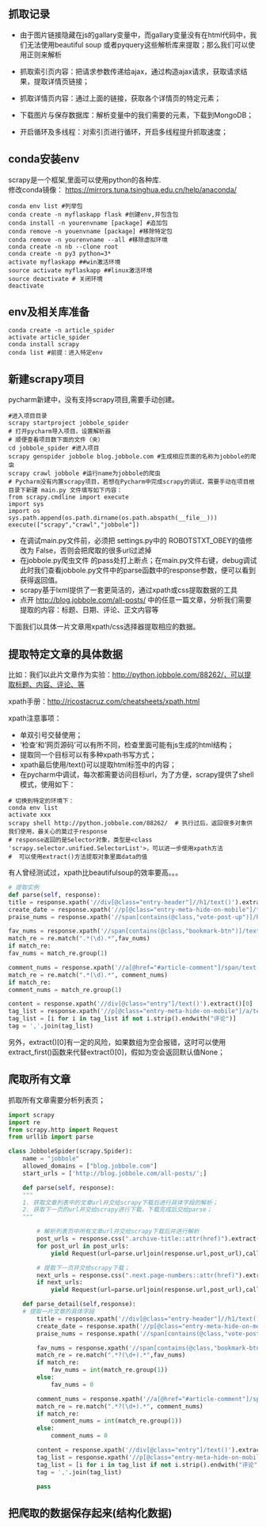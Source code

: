 ##  抓取记录

- 由于图片链接隐藏在js的gallary变量中，而gallary变量没有在html代码中，我们无法使用beautiful soup 或者pyquery这些解析库来提取；那么我们可以使用正则来解析

- 抓取索引页内容：把请求参数传递给ajax，通过构造ajax请求，获取请求结果，提取详情页链接；
- 抓取详情页内容：通过上面的链接，获取各个详情页的特定元素；
- 下载图片与保存数据库：解析变量中的我们需要的元素，下载到MongoDB；
- 开启循环及多线程：对索引页进行循环，开启多线程提升抓取速度；

## conda安装env

scrapy是一个框架,里面可以使用python的各种库.  
修改conda镜像： https://mirrors.tuna.tsinghua.edu.cn/help/anaconda/  

```
conda env list #列举包  
conda create -n myflaskapp flask #创建env,并包含包  
conda install -n yourenvname [package] #追加包  
conda remove -n youenvname [package] #移除特定包  
conda remove -n yourenvname --all #移除虚拟环境  
conda create -n nb --clone root  
conda create -n py3 python=3*  
activate myflaskapp ##win激活环境  
source activate myflaskapp ##linux激活环境  
source deactivate # 关闭环境  
deactivate  
```

## env及相关库准备

```
conda create -n article_spider
activate article_spider
conda install scrapy
conda list #前提：进入特定env
```

## 新建scrapy项目

pycharm新建中，没有支持scrapy项目,需要手动创建。

```
#进入项目目录
scrapy startproject jobbole_spider
# 打开pycharm导入项目，设置解析器
# 顺便查看项目数下面的文件（夹）
cd jobbole_spider #进入项目
scrapy genspider jobbole blog.jobbole.com #生成相应页面的名称为jobbole的爬虫
scrapy crawl jobbole #运行name为jobbole的爬虫
# Pycharm没有内置scrapy项目，若想在Pycharm中完成scrapy的调试，需要手动在项目根目录下新建 main.py 文件填写如下内容：
from scrapy.cmdline import execute
import sys
import os
sys.path.append(os.path.dirname(os.path.abspath(__file__)))
execute(["scrapy","crawl","jobbole"])
```


- 在调试main.py文件前，必须把 settings.py中的 ROBOTSTXT_OBEY的值修改为 False，否则会把爬取的很多url过滤掉  
- 在jobbole.py爬虫文件 的pass处打上断点；在main.py文件右键，debug调试
  此时我们查看jobbole.py文件中的parse函数中的response参数，便可以看到获得返回值。  
- scrapy基于lxml提供了一套更简洁的，通过xpath或css提取数据的工具  
- 点开 http://blog.jobbole.com/all-posts/ 中的任意一篇文章，分析我们需要提取的内容：标题、日期、评论、正文内容等

下面我们以具体一片文章用xpath/css选择器提取相应的数据。

## 提取特定文章的具体数据

比如：我们以此片文章作为实验：http://python.jobbole.com/88262/，可以提取标题、内容、评论、等

xpath手册：http://ricostacruz.com/cheatsheets/xpath.html

xpath注意事项：

- 单双引号交替使用；
- ‘检查’和‘网页源码’可以有所不同，检查里面可能有js生成的html结构；
- 提取同一个目标可以有多种xpath书写方式；
- xpath最后使用/text()可以提取html标签中的内容；
- 在pycharm中调试，每次都需要访问目标url，为了方便，scrapy提供了shell模式，使用如下：

```
# 切换到特定的环境下：
conda env list
activate xxx
scrapy shell http://python.jobbole.com/88262/  # 执行过后，返回很多对象供我们使用，最关心的莫过于response
# response返回的是Selector对象，类型是<class 'scrapy.selector.unified.SelectorList'>，可以进一步使用xpath方法
#  可以使用extract()方法提取对象里面data的值
```

有人曾经测试过，xpath比beautifulsoup的效率要高。。。

```python
# 提取实例
def parse(self, response):
title = response.xpath('//div[@class="entry-header"]//h1/text()').extract()[0]
create_date = response.xpath('//p[@class="entry-meta-hide-on-mobile"]/text()').extract()[0].strip()[:-2]
praise_nums = response.xpath('//span[contains(@class,"vote-post-up")]/h10/text()').extract()[0]

fav_nums = response.xpath('//span[contains(@class,"bookmark-btn")]/text()').extract()[0]
match_re = re.match(".*(\d).*",fav_nums)
if match_re:
fav_nums = match_re.group(1)

comment_nums = response.xpath('//a[@href="#article-comment"]/span/text()').extract()[0]
match_re = re.match(".*(\d).*", comment_nums)
if match_re:
comment_nums = match_re.group(1)

content = response.xpath('//div[@class="entry"]/text()').extract()[0]
tag_list = response.xpath('//p[@class="entry-meta-hide-on-mobile"]/a/text()').extract()
tag_list = [i for i in tag_list if not i.strip().endwith("评论")]
tag = ','.join(tag_list)
```

另外，extract()[0]有一定的风险，如果数组为空会报错，这时可以使用extract_first()函数来代替extract()[0]，假如为空会返回默认值None；


## 爬取所有文章

抓取所有文章需要分析列表页；

```python
import scrapy
import re
from scrapy.http import Request
from urllib import parse

class JobboleSpider(scrapy.Spider):
    name = "jobbole"
    allowed_domains = ["blog.jobbole.com"]
    start_urls = ['http://blog.jobbole.com/all-posts/';]

    def parse(self, response):
    """
    1. 获取文章列表中的文章url并交给scrapy下载后进行具体字段的解析；
    2. 获取下一页的url并交给scrapy进行下载，下载完成后交给parse；
    """

        # 解析列表页中所有文章url并交给scrapy下载后并进行解析
        post_urls = response.css(".archive-title::attr(href)").extract()
        for post_url in post_urls:
            yield Request(url=parse.urljoin(response.url,post_url),callback=self.parse_detail)

        # 提取下一页并交给scrapy下载；
        next_urls = response.css(".next.page-numbers::attr(href)").extract_first("")
        if next_urls:
            yield Request(url=parse.urljoin(response.url,post_url),callback=self.parse)

    def parse_detail(self,response):
    # 提取一片文章的具体字段
        title = response.xpath('//div[@class="entry-header"]//h1/text()').extract()[0]
        create_date = response.xpath('//p[@class="entry-meta-hide-on-mobile"]/text()').extract()[0].strip()[:-2]
        praise_nums = response.xpath('//span[contains(@class,"vote-post-up")]/h10/text()').extract()[0]

        fav_nums = response.xpath('//span[contains(@class,"bookmark-btn")]/text()').extract()[0]
        match_re = re.match(".*?(\d+).*",fav_nums)
        if match_re:
            fav_nums = int(match_re.group(1))
        else:
            fav_nums = 0

        comment_nums = response.xpath('//a[@href="#article-comment"]/span/text()').extract()[0]
        match_re = re.match(".*?(\d+).*", comment_nums)
        if match_re:
            comment_nums = int(match_re.group(1))
        else:
            comment_nums = 0

        content = response.xpath('//div[@class="entry"]/text()').extract()[0]
        tag_list = response.xpath('//p[@class="entry-meta-hide-on-mobile"]/a/text()').extract()
        tag_list = [i for i in tag_list if not i.strip().endwith("评论")]
        tag = ','.join(tag_list)

        pass
```

## 把爬取的数据保存起来(结构化数据)





